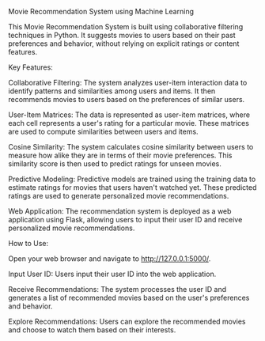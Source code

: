 Movie Recommendation System using Machine Learning

This Movie Recommendation System is built using collaborative filtering techniques in Python. It suggests movies to users based on their past preferences and behavior, without relying on explicit ratings or content features.

Key Features:

Collaborative Filtering: The system analyzes user-item interaction data to identify patterns and similarities among users and items. It then recommends movies to users based on the preferences of similar users.

User-Item Matrices: The data is represented as user-item matrices, where each cell represents a user's rating for a particular movie. These matrices are used to compute similarities between users and items.

Cosine Similarity: The system calculates cosine similarity between users to measure how alike they are in terms of their movie preferences. This similarity score is then used to predict ratings for unseen movies.

Predictive Modeling: Predictive models are trained using the training data to estimate ratings for movies that users haven't watched yet. These predicted ratings are used to generate personalized movie recommendations.

Web Application: The recommendation system is deployed as a web application using Flask, allowing users to input their user ID and receive personalized movie recommendations.

How to Use:

Open your web browser and navigate to http://127.0.0.1:5000/.

Input User ID: Users input their user ID into the web application.

Receive Recommendations: The system processes the user ID and generates a list of recommended movies based on the user's preferences and behavior.

Explore Recommendations: Users can explore the recommended movies and choose to watch them based on their interests.




